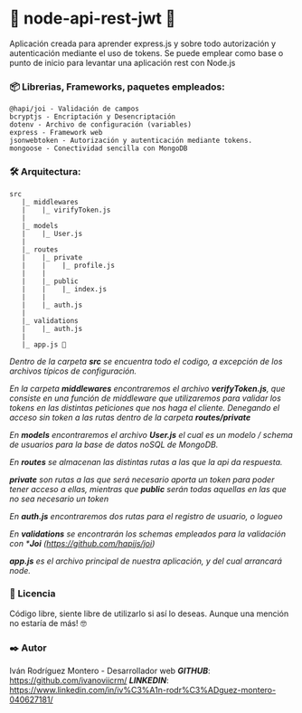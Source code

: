 # 🚀 node-api-rest-jwt 🚀

Aplicación creada para aprender express.js y sobre todo autorización y autenticación mediante el uso de tokens.
Se puede emplear como base o punto de inicio para levantar una aplicación rest con Node.js

### 📦 Librerias, Frameworks, paquetes empleados:

```
@hapi/joi - Validación de campos
bcryptjs - Encriptación y Desencriptación
dotenv - Archivo de configuración (variables)
express - Framework web
jsonwebtoken - Autorización y autenticación mediante tokens.
mongoose - Conectividad sencilla con MongoDB
```


### 🛠️ Arquitectura:

```
src
   |_ middlewares
   |    |_ virifyToken.js
   |
   |_ models
   |    |_ User.js
   |
   |_ routes
   |    |_ private
   |    |    |_ profile.js
   |    |
   |    |_ public
   |    |    |_ index.js
   |    |
   |    |_ auth.js
   |
   |_ validations
   |    |_ auth.js
   |
   |_ app.js 📌
```

_Dentro de la carpeta ***src*** se encuentra todo el codigo, a excepción de los archivos típicos de configuración._

_En la carpeta ***middlewares*** encontraremos el archivo ***verifyToken.js***, que consiste en una función de middleware que utilizaremos para validar los tokens en las distintas peticiones que nos haga el cliente. Denegando el acceso sin token a las rutas dentro de la carpeta ***routes/private***_

_En ***models*** encontraremos el archivo ***User.js*** el cual es un modelo / schema de usuarios para la base de datos noSQL de MongoDB._

_En ***routes*** se almacenan las distintas rutas a las que la api da respuesta._

_***private*** son rutas a las que será necesario aporta un token para poder tener acceso a ellas, mientras que ***public*** serán todas aquellas en las que no sea necesario un token_

_En ***auth.js*** encontraremos dos rutas para el registro de usuario, o logueo_

_En ***validations*** se encontrarán los schemas empleados para la validación con ***Joi** (https://github.com/hapijs/joi)_

_***app.js*** es el archivo principal de nuestra aplicación, y del cual arrancará node._

### 📄 Licencia 
Código libre, siente libre de utilizarlo si así lo deseas. Aunque una mención no estaría de más! 🤓

### ✒️ Autor
Iván Rodríguez Montero - Desarrollador web
***GITHUB***: https://github.com/ivanoviicrm/
***LINKEDIN***: https://www.linkedin.com/in/iv%C3%A1n-rodr%C3%ADguez-montero-040627181/
